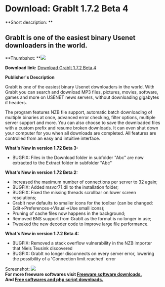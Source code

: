 # Download: GrabIt 1.7.2 Beta 4

**Short description: **

## GrabIt is one of the easiest binary Usenet downloaders in the world.

  
**Thumbshot: **![](http://www.freewarefiles.com/screenshot/grabit_md.gif)   
  
**Download link:** [Download GrabIt 1.7.2 Beta 4](http://freesoftwares.boysofts.com/GrabIt-Beta_program_19352.html)  
  

**Publisher's Description**  
  

GrabIt is one of the easiest binary Usenet downloaders in the world. With
GrabIt you can search and download MP3 files, pictures, movies, software,
games and more on USENET news servers, without downloading gigabytes if
headers.

The program features NZB file support, automatic batch downloading of multiple
binaries at once, advanced error checking, filter options, multiple server
support and more. You can also choose to save the downloaded files with a
custom prefix and resume broken downloads. It can even shut down your computer
for you when all downloads are completed. All features are controlled from an
easy and intuitive interface.

**What's New in version 1.72 Beta 3:**

  * BUGFIX: Files in the Download folder in subfolder "Abc" are now extracted to the Extract folder in subfolder "Abc" 

**What's New in version 1.72 Beta 2:**

  * Increased the maximum number of connections per server to 32 again; 
  * BUGFIX: Added msvcr71.dll to the installation folder; 
  * BUGFIX: Fixed the missing threads scrollbar on lower screen resolutions; 
  * GrabIt now defaults to smaller icons for the toolbar (can be changed: Edit->Preferences->Visual->Use small icons); 
  * Pruning of cache files now happens in the background; 
  * Removed BNS support from GrabIt as the format is no longer in use; 
  * Tweaked the new decoder code to improve large file performance. 

**What's New in version 1.7.2 Beta 4:**

  * BUGFIX: Removed a stack overflow vulnerability in the NZB importer that Niels Teusink discovered 
  * BUGFIX: GrabIt no longer disconnects on every server error, lowering the possibility of a 'Connection limit reached' error 

  
  
Screenshot: ![](http://www.freewarefiles.com/screenshot/grabit.gif)  
**For more freeware softwares visit [Freeware software downloads.](http://freesoftwares.boysofts.com/)**   
**And [Free softwares and php script downloads.](http://www.boysofts.com/)**

